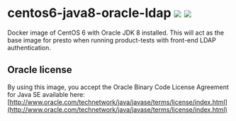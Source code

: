 # centos6-java8-oracle-ldap [![][layers-badge]][layers-link] [![][version-badge]][dockerhub-link]
           
[layers-badge]: https://images.microbadger.com/badges/image/teradatalabs/centos6-java8-oracle-openldap.svg
[layers-link]: https://microbadger.com/images/teradatalabs/centos6-java8-oracle-openldap
[version-badge]: https://images.microbadger.com/badges/version/teradatalabs/centos6-java8-oracle-openldap.svg
[dockerhub-link]: https://hub.docker.com/r/teradatalabs/centos6-java8-oracle-openldap

Docker image of CentOS 6 with Oracle JDK 8 installed. This will act
as the base image for presto when running product-tests with front-end
LDAP authentication.

## Oracle license

By using this image, you accept the Oracle Binary Code License Agreement for Java SE available here:
[http://www.oracle.com/technetwork/java/javase/terms/license/index.html](http://www.oracle.com/technetwork/java/javase/terms/license/index.html)
